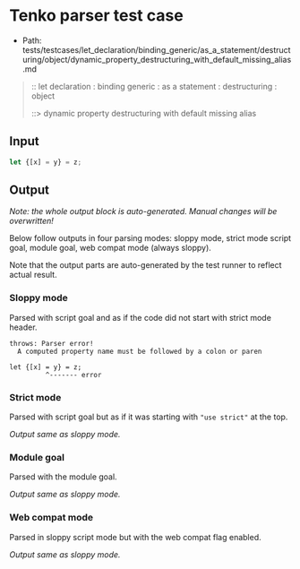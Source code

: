 # Tenko parser test case

- Path: tests/testcases/let_declaration/binding_generic/as_a_statement/destructuring/object/dynamic_property_destructuring_with_default_missing_alias.md

> :: let declaration : binding generic : as a statement : destructuring : object
>
> ::> dynamic property destructuring with default missing alias

## Input

`````js
let {[x] = y} = z;
`````

## Output

_Note: the whole output block is auto-generated. Manual changes will be overwritten!_

Below follow outputs in four parsing modes: sloppy mode, strict mode script goal, module goal, web compat mode (always sloppy).

Note that the output parts are auto-generated by the test runner to reflect actual result.

### Sloppy mode

Parsed with script goal and as if the code did not start with strict mode header.

`````
throws: Parser error!
  A computed property name must be followed by a colon or paren

let {[x] = y} = z;
         ^------- error
`````

### Strict mode

Parsed with script goal but as if it was starting with `"use strict"` at the top.

_Output same as sloppy mode._

### Module goal

Parsed with the module goal.

_Output same as sloppy mode._

### Web compat mode

Parsed in sloppy script mode but with the web compat flag enabled.

_Output same as sloppy mode._
